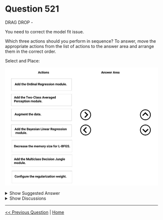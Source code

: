 # Question 521

DRAG DROP -

You need to correct the model fit issue.

Which three actions should you perform in sequence? To answer, move the appropriate actions from the list of actions to the answer area and arrange them in the correct order.

Select and Place:

![Question Image](../images/q521_q_0046700001.png)

<details>
  <summary>Show Suggested Answer</summary>

<img src="../images/q521_ans_0_0046800001.png" alt="Answer Image"><br>

<p>Step 1: Augment the data -</p>
<p>Scenario: Columns in each dataset contain missing and null values. The datasets also contain many outliers.</p>
<p>Step 2: Add the Bayesian Linear Regression module.</p>
<p>Scenario: You produce a regression model to predict property prices by using the Linear Regression and Bayesian Linear Regression modules.</p>
<p>Step 3: Configure the regularization weight.</p>
<p>Regularization typically is used to avoid overfitting. For example, in L2 regularization weight, type the value to use as the weight for L2 regularization. We recommend that you use a non-zero value to avoid overfitting.</p>
<p>Scenario:</p>
<p>Model fit: The model shows signs of overfitting. You need to produce a more refined regression model that reduces the overfitting.</p>
<p>Incorrect Answers:</p>
<p>Multiclass Decision Jungle module:</p>
<p>Decision jungles are a recent extension to decision forests. A decision jungle consists of an ensemble of decision directed acyclic graphs (DAGs).</p>
<p>L-BFGS:</p>
<p>L-BFGS stands for &quot;limited memory Broyden-Fletcher-Goldfarb-Shanno&quot;. It can be found in the wwo-Class Logistic Regression module, which is used to create a logistic regression model that can be used to predict two (and only two) outcomes.</p>
<p>Reference:</p>
<p>https://docs.microsoft.com/en-us/azure/machine-learning/studio-module-reference/linear-regression</p>

</details>

<details>
  <summary>Show Discussions</summary>

<blockquote><p><strong>james2033</strong> <code>(Sat 12 Oct 2024 04:55)</code> - <em>Upvotes: 1</em></p><p>Question keyword &quot;You produce a regression model to predict property prices by using the Linear Regression and Bayesian Linear Regression modules.&quot; --&gt; 
First block, sure for &quot;Augment the data&quot;.
Third block, sure for &quot;Configure the regulation weight.&quot;
remain part, Second block, choose &quot;Add the Bayesian Linear Regression module&quot; based on question&#x27;s keyword.</p></blockquote>
<blockquote><p><strong>phdykd</strong> <code>(Mon 26 Feb 2024 02:46)</code> - <em>Upvotes: 1</em></p><p>given answer is ok</p></blockquote>
<blockquote><p><strong>phdykd</strong> <code>(Mon 26 Feb 2024 02:46)</code> - <em>Upvotes: 3</em></p><p>Augment the data to increase the size of the training set and potentially improve the model&#x27;s ability to capture patterns in the data.
Add the Bayesian linear regression module, which may provide a better fit for the data than the standard linear regression module.
Configure the regularization weight to help prevent overfitting and improve generalization performance.</p></blockquote>
<blockquote><p><strong>phdykd</strong> <code>(Mon 26 Feb 2024 02:43)</code> - <em>Upvotes: 1</em></p><p>Augment the data: This can help to increase the size and diversity of the training data, which may improve the performance of the model.

Configure the regularization weight: Regularization can help to prevent overfitting by adding a penalty term to the loss function. Adjusting the regularization weight can help to find an optimal balance between model complexity and generalization.

Decrease the memory size for L-BFGS: This can help to reduce the computational resources required for training the model, which can improve the efficiency and speed of the training process.

Adding the other modules (ordinal regression, two-class averaged perception, multiclass decision jungle) would not be appropriate for a regression problem, and adding the Bayesian Linear Regression module was already mentioned in the scenario.</p></blockquote>

<blockquote><p><strong>azure1000</strong> <code>(Sat 06 Aug 2022 06:40)</code> - <em>Upvotes: 3</em></p><p>Augmentation and regularization is correct. but not sure for Bayesian model</p></blockquote>
<blockquote><p><strong>azayra</strong> <code>(Fri 28 Oct 2022 16:38)</code> - <em>Upvotes: 1</em></p><p>You must set up the experiment to cross-validate the Linear Regression and Bayesian Linear Regression modules to evaluate performance.</p></blockquote>
<blockquote><p><strong>mangeshb1981</strong> <code>(Fri 12 Aug 2022 11:28)</code> - <em>Upvotes: 1</em></p><p>What should be the answer then?</p></blockquote>

</details>

---

[<< Previous Question](question_520.md) | [Home](../index.md)
